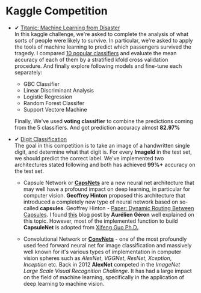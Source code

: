 # Kaggle Competition
- ✔ [Titanic: Machine Learning from Disaster](http://nbviewer.jupyter.org/github/iphton/Kaggle-Competition/blob/gh-pages/Titanic%20Competition/Notebook/Predict%20survival%20on%20the%20Titanic.ipynb)<br>
In this kaggle challenge, we're asked to complete the analysis of what sorts of people were likely to survive. In particular, we're asked to apply the tools of machine learning to predict which passengers survived the tragedy. I compared [10 popular classifiers](http://nbviewer.jupyter.org/github/iphton/Kaggle-Competition/blob/gh-pages/Titanic%20Competition/Notebook/Predict%20survival%20on%20the%20Titanic.ipynb#10-bullet) and evaluate the mean accuracy of each of them by a stratified kfold cross validation procedure. And finally explore following models and fine-tune each separately:
  - GBC Classifier
  - Linear Discriminant Analysis
  - Logistic Regression
  - Random Forest Classifer
  - Support Vectore Machine
  
  Finally, We've used **voting classifier** to combine the predictions coming from the 5 classifiers. And got prediction accuracy almost **82.97%** 

- ✔ [Digit Classification](https://github.com/iphton/Kaggle-Competition/tree/gh-pages/Digit%20Recognizer)<br>
The goal in this competition is to take an image of a handwritten single digit, and determine what that digit is. For every **ImageId** in the test set, we should predict the correct label. We've implemented two architectures stated following and both has achieved **99%+** accuracy on the test set. 
  - Capsule Network or [**CapsNets**](https://github.com/iphton/Kaggle-Competition/tree/gh-pages/Digit%20Recognizer/CapsuleNet) are a new neural net architecture that may well have a profound impact on deep learning, in particular for computer vision. **Geoffrey Hinton** proposed this architecture that introduced a completely new type of neural network based on so-called **capsules**. Geoffrey Hinton - [Paper: Dynamic Routing Between Capsules](https://arxiv.org/abs/1710.09829). I found [this](https://www.oreilly.com/ideas/introducing-capsule-networks) blog post by **Aurélien Géron** well explained on this topic. However, most of the implemented function to build **CapsuleNet** is adopted from [Xifeng Guo Ph.D.](https://github.com/XifengGuo).
  
  - Convolutional Network or [**ConvNets**](https://github.com/iphton/Kaggle-Competition/tree/gh-pages/Digit%20Recognizer/ConvNet) - one of the most profoundly used feed forward neural net for image classification and massively well known for it's various types of implementation in computer vision spheres such as *AlexNet*, *VGGNet*, *ResNet*, *Xception*, *Inception* etc. Back in 2012 **AlexNet** competed in the *ImageNet Large Scale Visual Recognition Challenge*. It has had a large impact on the field of machine learning, specifically in the application of deep learning to machine vision. 
